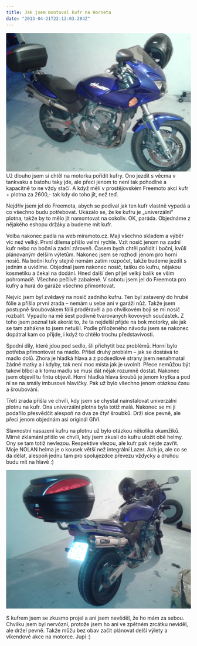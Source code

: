 ```yaml
---
title: Jak jsem montoval kufr na Horneta
date: "2013-04-21T22:12:03.284Z"
---
```


![Hornet s nosičem zadního kufru](./hornet-kufr-1.jpg)
Už dlouho jsem si chtěl na motorku pořídit kufry. Ono jezdit s věcma v tankvaku a batohu taky jde, ale přeci jenom to není tak pohodlné a kapacitně to ne vždy stačí. A když měli v prostějovském Freemoto akci kufr + plotna za 2600,- tak kdy do toho jít, než teď.

Nejdřív jsem jel do Freemota, abych se podíval jak ten kufr vlastně vypadá a co všechno budu potřebovat. Ukázalo se, že ke kufru je „univerzální“ plotna, takže by to mělo jít namontovat na cokoliv. OK, paráda. Objednáme z nějakého eshopu držáky a budeme mít kufr.

Volba nakonec padla na web miramoto.cz. Mají všechno skladem a výběr víc než velký. První dilema přišlo velmi rychle. Vzít nosič jenom na zadní kufr nebo na boční a zadní zároveň. Časem bych chtěl pořídit i boční, kvůli plánovaným delším výletům. Nakonec jsem se rozhodl jenom pro horní nosič. Na boční kufry stejně nemám zatím rozpočet, takže budeme jezdit s jedním a uvidíme. Objednal jsem nakonec nosič, tašku do kufru, nějakou kosmetiku a čekal na dodání. Hned další den přijel velký balík se vším pohromadě. Všechno pečlivě zabalené. V sobotu jsem jel do Freemota pro kufry a hurá do garáže všechno přimontovat.

Nejvíc jsem byl zvědavý na nosič zadního kufru. Ten byl zatavený do hrubé fólie a přišla první zrada – nemám u sebe ani v garáži nůž. Takže jsem postupně šroubovákem fólii proděravěl a po chvilkovém boji se mi nosič rozbalit. Vypadlo na mě šest podivně tvarovaných kovových součástek. Z toho jsem poznal tak akorát to, že ta nejdelší přijde na bok motorky, ale jak se tam zahákne to jsem netušil. Podle přiloženého návodu jsem se nakonec dopátral kam co přijde, i když to chtělo trochu představivosti.

Spodní díly, které jdou pod sedlo, šli přichytit bez problémů. Horní bylo potřeba přimontovat na madlo. Přišel druhý problém – jak se dostává to madlo dolů. Zhora je hladká hlava a z podsedlové strany jsem nenahmatal žádné matky a i kdyby, tak není moc místa jak je uvolnit. Přece nemůžou být takoví blbci a k tomu madlu se musí dát nějak rozumně dostat. Nakonec jsem objevil tu fintu objevil. Horní hladká hlava šroubů je jenom krytka a pod ní se na smály imbusové hlavičky. Pak už bylo všechno jenom otázkou času a šroubování.

Třetí zrada přišla ve chvíli, kdy jsem se chystal nainstalovat univerzální plotnu na kufr. Ona univerzální plotna byla totiž malá. Nakonec se mi ji podařilo přesvědčit alespoň na dva ze čtyř šroubků. Drží sice pevně, ale přeci jenom objednám asi originál GIVI.

Slavnostní nasazení kufru na plotnu už bylo otázkou několika okamžiků. Mírné zklamání přišlo ve chvíli, kdy jsem zkusil do kufru uložit obě helmy. Ony se tam totiž nevlezou. Respektive vlezou, ale kufr pak nejde zavřít. Moje NOLAN helma je o kousek větší než integrální Lazer. Ach jo, ale co se dá dělat, alespoň jednu tam pro spolujezdce převezu vždycky a druhou budu mít na hlavě :)


![Takhle nám sluší namontovaný zadní kufr](./hornet-kufr-2.jpg)

S kufrem jsem se zkusmo projel a ani jsem nevěděl, že ho mám za sebou. Chvilku jsem byl nervózní, protože jsem ho ani ve zpětném zrcátku neviděl, ale držel pevně. Takže můžu bez obav začít plánovat delší výlety a víkendové akce na motorce. Jupí :)
